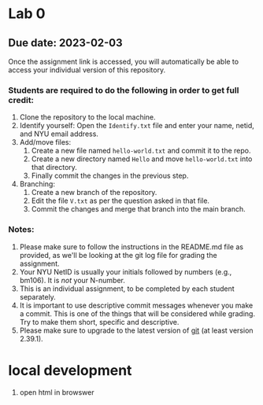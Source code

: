 # Lab 0
## Due date: 2023-02-03

Once the assignment link is accessed, you will automatically be able to access your individual version of this repository.

### Students are required to do the following in order to get full credit:
1. Clone the repository to the local machine.
2. Identify yourself: Open the `Identify.txt` file and enter your name, netid, and NYU email address.
3. Add/move files:
    1. Create a new file named `hello-world.txt` and commit it to the repo.
    2. Create a new directory named `Hello` and move `hello-world.txt` into that directory. 
    3. Finally commit the changes in the previous step.
4. Branching:
    1. Create a new branch of the repository.
    2. Edit the file `V.txt` as per the question asked in that file.
    3. Commit the changes and merge that branch into the main branch.

### Notes:
1. Please make sure to follow the instructions in the README.md file as provided, as we'll be looking at the git log file for grading the assignment.
2. Your NYU NetID is usually your initials followed by numbers (e.g., bm106).  It is *not* your N-number.
3. This is an individual assignment, to be completed by each student separately.
4. It is important to use descriptive commit messages whenever you make a commit. This is one of the things that will be considered while grading. Try to make them short, specific and descriptive.
5. Please make sure to upgrade to the latest version of [git](https://git-scm.com/) (at least version 2.39.1).

# local development
1. open html in browswer